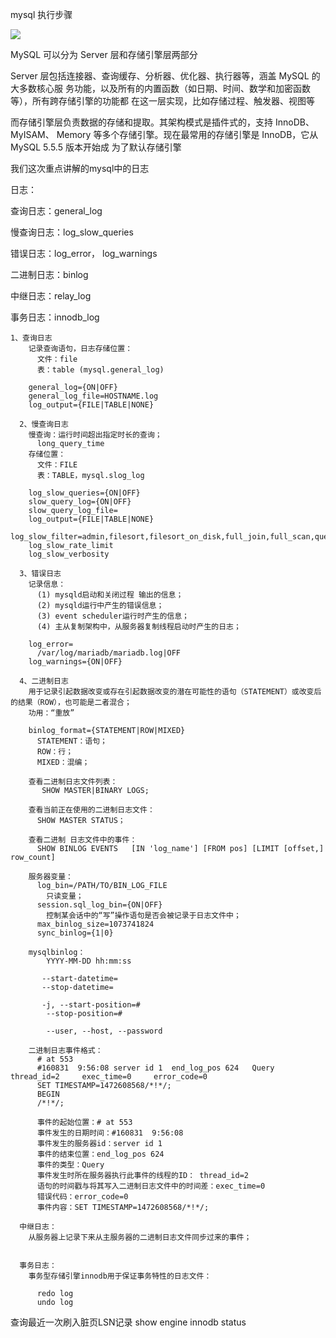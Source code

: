 mysql 执行步骤

![](https://github.com/wulimax/blogs/blob/master/docs/img/mysql_log_1.png)

MySQL 可以分为 Server 层和存储引擎层两部分

Server 层包括连接器、查询缓存、分析器、优化器、执行器等，涵盖 MySQL 的大多数核心服 务功能，以及所有的内置函数（如日期、时间、数学和加密函数等），所有跨存储引擎的功能都 在这一层实现，比如存储过程、触发器、视图等

而存储引擎层负责数据的存储和提取。其架构模式是插件式的，支持 InnoDB、MyISAM、 Memory 等多个存储引擎。现在最常用的存储引擎是 InnoDB，它从 MySQL 5.5.5 版本开始成 为了默认存储引擎

我们这次重点讲解的mysql中的日志

日志：

查询日志：general_log

慢查询日志：log_slow_queries

错误日志：log_error， log_warnings

二进制日志：binlog

中继日志：relay_log

事务日志：innodb_log



```
1、查询日志
    记录查询语句，日志存储位置：
      文件：file
      表：table (mysql.general_log)
      
    general_log={ON|OFF}
    general_log_file=HOSTNAME.log 
    log_output={FILE|TABLE|NONE}
    
  2、慢查询日志
    慢查询：运行时间超出指定时长的查询；
      long_query_time
    存储位置：
      文件：FILE
      表：TABLE，mysql.slog_log
      
    log_slow_queries={ON|OFF}
    slow_query_log={ON|OFF}
    slow_query_log_file=
    log_output={FILE|TABLE|NONE}
    log_slow_filter=admin,filesort,filesort_on_disk,full_join,full_scan,query_cache,query_cache_miss,tmp_table,tmp_table_on_disk
    log_slow_rate_limit
    log_slow_verbosity
    
  3、错误日志
    记录信息：
      (1) mysqld启动和关闭过程 输出的信息； 
      (2) mysqld运行中产生的错误信息； 
      (3) event scheduler运行时产生的信息；
      (4) 主从复制架构中，从服务器复制线程启动时产生的日志；
      
    log_error=
      /var/log/mariadb/mariadb.log|OFF
    log_warnings={ON|OFF}
    
  4、二进制日志
    用于记录引起数据改变或存在引起数据改变的潜在可能性的语句（STATEMENT）或改变后的结果（ROW），也可能是二者混合；
    功用：“重放”
    
    binlog_format={STATEMENT|ROW|MIXED}
      STATEMENT：语句；
      ROW：行；
      MIXED：混编；
      
    查看二进制日志文件列表：
       SHOW MASTER|BINARY LOGS;
       
    查看当前正在使用的二进制日志文件：
      SHOW MASTER STATUS；
      
    查看二进制 日志文件中的事件：
      SHOW BINLOG EVENTS   [IN 'log_name'] [FROM pos] [LIMIT [offset,] row_count]
      
    服务器变量：
      log_bin=/PATH/TO/BIN_LOG_FILE
        只读变量；
      session.sql_log_bin={ON|OFF}
        控制某会话中的“写”操作语句是否会被记录于日志文件中；
      max_binlog_size=1073741824
      sync_binlog={1|0}
      
    mysqlbinlog：
        YYYY-MM-DD hh:mm:ss
      
       --start-datetime=
       --stop-datetime=
       
       -j, --start-position=#
        --stop-position=#
        
        --user, --host, --password
      
    二进制日志事件格式：
      # at 553
      #160831  9:56:08 server id 1  end_log_pos 624   Query   thread_id=2     exec_time=0     error_code=0
      SET TIMESTAMP=1472608568/*!*/;
      BEGIN
      /*!*/;
      
      事件的起始位置：# at 553
      事件发生的日期时间：#160831  9:56:08
      事件发生的服务器id：server id 1
      事件的结束位置：end_log_pos 624
      事件的类型：Query
      事件发生时所在服务器执行此事件的线程的ID： thread_id=2 
      语句的时间戳与将其写入二进制日志文件中的时间差：exec_time=0
      错误代码：error_code=0
      事件内容：SET TIMESTAMP=1472608568/*!*/;
      
  中继日志：
    从服务器上记录下来从主服务器的二进制日志文件同步过来的事件；
    
    
  事务日志：
    事务型存储引擎innodb用于保证事务特性的日志文件：
      
      redo log 
      undo log
```

查询最近一次刷入脏页LSN记录 show engine innodb status